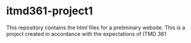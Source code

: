 # itmd361-project1
This repository contains the html files for a preliminary website. This is a project created in accordance with the expectations of ITMD 361
